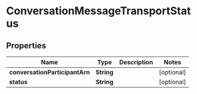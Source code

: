 

# ConversationMessageTransportStatus


## Properties

| Name | Type | Description | Notes |
|------------ | ------------- | ------------- | -------------|
|**conversationParticipantArn** | **String** |  |  [optional] |
|**status** | **String** |  |  [optional] |




